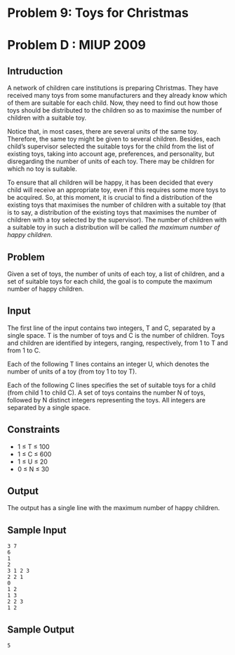 # Problem 9: Toys for Christmas  
# Problem D : MIUP 2009  
## Intruduction
A network of children care institutions is preparing Christmas. They have received many toys
from some manufacturers and they already know which of them are suitable for each child. Now,
they need to find out how those toys should be distributed to the children so as to maximise the
number of children with a suitable toy.  

Notice that, in most cases, there are several units of the same toy. Therefore, the same toy
might be given to several children. Besides, each child’s supervisor selected the suitable toys for
the child from the list of existing toys, taking into account age, preferences, and personality, but
disregarding the number of units of each toy. There may be children for which no toy is suitable.  

To ensure that all children will be happy, it has been decided that every child will receive
an appropriate toy, even if this requires some more toys to be acquired. So, at this moment, it
is crucial to find a distribution of the existing toys that maximises the number of children with
a suitable toy (that is to say, a distribution of the existing toys that maximises the number of
children with a toy selected by the supervisor). The number of children with a suitable toy in
such a distribution will be called _the maximum number of happy children_.

## Problem  
Given a set of toys, the number of units of each toy, a list of children, and a set of suitable toys
for each child, the goal is to compute the maximum number of happy children.  

## Input
The first line of the input contains two integers, T and C, separated by a single space. T is the
number of toys and C is the number of children. Toys and children are identified by integers,
ranging, respectively, from 1 to T and from 1 to C.  

Each of the following T lines contains an integer U, which denotes the number of units of a
toy (from toy 1 to toy T).  

Each of the following C lines specifies the set of suitable toys for a child (from child 1 to child
C). A set of toys contains the number N of toys, followed by N distinct integers representing the
toys. All integers are separated by a single space.

## Constraints  
- 1 ≤ T ≤ 100  
- 1 ≤ C ≤ 600  
- 1 ≤ U ≤ 20  
- 0 ≤ N ≤ 30  

## Output
The output has a single line with the maximum number of happy children.  

## Sample Input

``` 
3 7
6
1
2
3 1 2 3
2 2 1
0
1 2
1 3
2 2 3
1 2
```

## Sample Output

``` 
5
```

